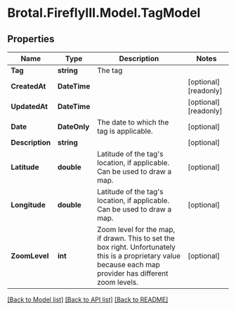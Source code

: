 # Brotal.FireflyIII.Model.TagModel

## Properties

Name | Type | Description | Notes
------------ | ------------- | ------------- | -------------
**Tag** | **string** | The tag | 
**CreatedAt** | **DateTime** |  | [optional] [readonly] 
**UpdatedAt** | **DateTime** |  | [optional] [readonly] 
**Date** | **DateOnly** | The date to which the tag is applicable. | [optional] 
**Description** | **string** |  | [optional] 
**Latitude** | **double** | Latitude of the tag&#39;s location, if applicable. Can be used to draw a map. | [optional] 
**Longitude** | **double** | Latitude of the tag&#39;s location, if applicable. Can be used to draw a map. | [optional] 
**ZoomLevel** | **int** | Zoom level for the map, if drawn. This to set the box right. Unfortunately this is a proprietary value because each map provider has different zoom levels. | [optional] 

[[Back to Model list]](../../README.md#documentation-for-models) [[Back to API list]](../../README.md#documentation-for-api-endpoints) [[Back to README]](../../README.md)

